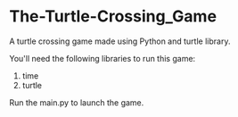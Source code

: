 # The-Turtle-Crossing_Game
A turtle crossing game made using Python and turtle library.

You'll need the following libraries to run this game:

1. time
2. turtle

Run the main.py to launch the game.
